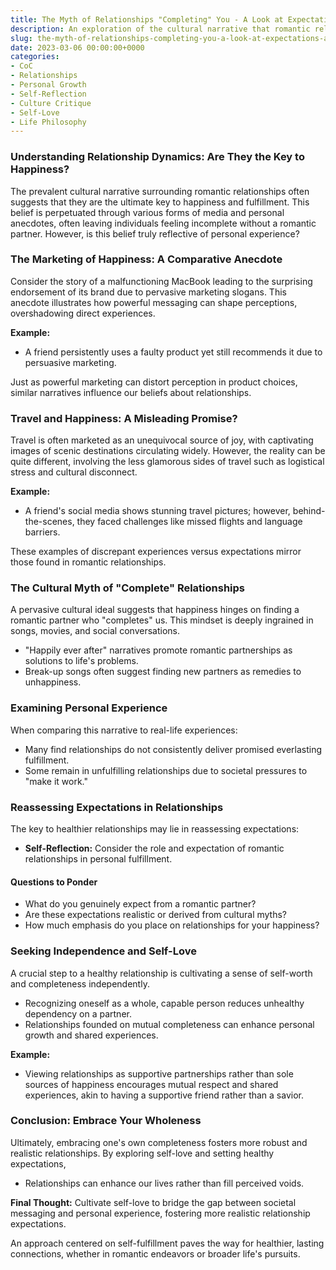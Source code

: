 ```yaml
---
title: The Myth of Relationships "Completing" You - A Look at Expectations and Self-Love
description: An exploration of the cultural narrative that romantic relationships are the key to happiness and how self-love plays into healthy relationships.
slug: the-myth-of-relationships-completing-you-a-look-at-expectations-and-self-love
date: 2023-03-06 00:00:00+0000
categories:
- CoC
- Relationships
- Personal Growth
- Self-Reflection
- Culture Critique
- Self-Love
- Life Philosophy
---
```


### Understanding Relationship Dynamics: Are They the Key to Happiness?

The prevalent cultural narrative surrounding romantic relationships often suggests that they are the ultimate key to happiness and fulfillment. This belief is perpetuated through various forms of media and personal anecdotes, often leaving individuals feeling incomplete without a romantic partner. However, is this belief truly reflective of personal experience?

### The Marketing of Happiness: A Comparative Anecdote

Consider the story of a malfunctioning MacBook leading to the surprising endorsement of its brand due to pervasive marketing slogans. This anecdote illustrates how powerful messaging can shape perceptions, overshadowing direct experiences.

**Example:**

- A friend persistently uses a faulty product yet still recommends it due to persuasive marketing.

Just as powerful marketing can distort perception in product choices, similar narratives influence our beliefs about relationships.

### Travel and Happiness: A Misleading Promise?

Travel is often marketed as an unequivocal source of joy, with captivating images of scenic destinations circulating widely. However, the reality can be quite different, involving the less glamorous sides of travel such as logistical stress and cultural disconnect.

**Example:**

- A friend's social media shows stunning travel pictures; however, behind-the-scenes, they faced challenges like missed flights and language barriers.

These examples of discrepant experiences versus expectations mirror those found in romantic relationships.

### The Cultural Myth of "Complete" Relationships

A pervasive cultural ideal suggests that happiness hinges on finding a romantic partner who "completes" us. This mindset is deeply ingrained in songs, movies, and social conversations.

- "Happily ever after" narratives promote romantic partnerships as solutions to life's problems.
- Break-up songs often suggest finding new partners as remedies to unhappiness.

### Examining Personal Experience

When comparing this narrative to real-life experiences:

- Many find relationships do not consistently deliver promised everlasting fulfillment.
- Some remain in unfulfilling relationships due to societal pressures to "make it work."

### Reassessing Expectations in Relationships

The key to healthier relationships may lie in reassessing expectations:

- **Self-Reflection:** Consider the role and expectation of romantic relationships in personal fulfillment.

#### Questions to Ponder

- What do you genuinely expect from a romantic partner?
- Are these expectations realistic or derived from cultural myths?
- How much emphasis do you place on relationships for your happiness?

### Seeking Independence and Self-Love

A crucial step to a healthy relationship is cultivating a sense of self-worth and completeness independently.

- Recognizing oneself as a whole, capable person reduces unhealthy dependency on a partner.
- Relationships founded on mutual completeness can enhance personal growth and shared experiences.

**Example:**

- Viewing relationships as supportive partnerships rather than sole sources of happiness encourages mutual respect and shared experiences, akin to having a supportive friend rather than a savior.

### Conclusion: Embrace Your Wholeness

Ultimately, embracing one's own completeness fosters more robust and realistic relationships. By exploring self-love and setting healthy expectations,

- Relationships can enhance our lives rather than fill perceived voids.

**Final Thought:**
Cultivate self-love to bridge the gap between societal messaging and personal experience, fostering more realistic relationship expectations.

An approach centered on self-fulfillment paves the way for healthier, lasting connections, whether in romantic endeavors or broader life's pursuits.
